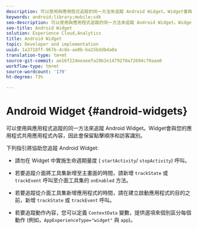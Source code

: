 ```yaml
---
description: 可以使用與應用程式追蹤的同一方法來追蹤 Android Widget。Widget會與您的應用程式共用應用程式內容，因此會保留點擊順序和訪客識別。
keywords: android;library;mobile;sdk
seo-description: 可以使用與應用程式追蹤的同一方法來追蹤 Android Widget。Widget會與您的應用程式共用應用程式內容，因此會保留點擊順序和訪客識別。
seo-title: Android Widget
solution: Experience Cloud,Analytics
title: Android Widget
topic: Developer and implementation
uuid: 1a3718ff-967b-4c8e-ae0b-ba15bddbda0a
translation-type: tm+mt
source-git-commit: ae16f224eeaeefa29b2e1479270a72694c79aaa0
workflow-type: tm+mt
source-wordcount: '179'
ht-degree: 73%

---
```



# Android Widget {#android-widgets}

可以使用與應用程式追蹤的同一方法來追蹤 Android Widget。Widget會與您的應用程式共用應用程式內容，因此會保留點擊順序和訪客識別。

下列指引將協助您追蹤 Android Widget:

* 請勿在 Widget 中實施生命週期量度 ( `startActivity`/ `stopActivity`) 呼叫。

* 若要追蹤介面將工具集新增至主畫面的時間，請新增 `trackState` 或 `trackEvent` 呼叫至介面工具集的 `onEnabled` 方法。

* 若要追蹤從介面工具集新增應用程式的時間，請在建立啟動應用程式的目的之前，新增 `trackState` 或 `trackEvent` 呼叫。

* 若要追蹤動作內容，您可以定義 `ContextData` 變數，提供選項來個別區分每個動作 (例如，`AppExperienceType="widget"` 與 `app`)。

